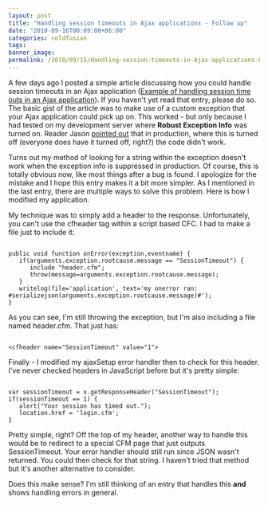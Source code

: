 ```yaml
---
layout: post
title: "Handling session timeouts in Ajax applications - Follow up"
date: "2010-09-16T00:09:00+06:00"
categories: coldfusion 
tags: 
banner_image: 
permalink: /2010/09/15/Handling-session-timeouts-in-Ajax-applications-Follow-up
---
```


A few days ago I posted a simple article discussing how you could handle session timeouts in an Ajax application (<a href="http://www.raymondcamden.com/index.cfm/2010/9/8/Example-of-handling-session-time-outs-in-an-Ajax-application">Example of handling session time outs in an Ajax application</a>). If you haven't yet read that entry, please do so. The basic gist of the article was to make use of a custom exception that your Ajax application could pick up on. This worked - but only because I had tested on my development server where <b>Robust Exception Info</b> was turned on. Reader Jason <a href="http://www.coldfusionjedi.com/index.cfm/2010/9/8/Example-of-handling-session-time-outs-in-an-Ajax-application#c73CC9AE6-C699-4CBE-E42555C4B392E03C">pointed out</a> that in production, where this is turned off (everyone does have it turned off, right?) the code didn't work.

<p/>

Turns out my method of looking for a string within the exception doesn't work when the exception info is suppressed in production. Of course, this is totally obvious now, like most things after a bug is found. I apologize for the mistake and I hope this entry makes it a bit more simpler. As I mentioned in the last entry, there are multiple ways to solve this problem. Here is how I modified my application.

<p/>

My technique was to simply add a header to the response. Unfortunately, you can't use the cfheader tag within a script based CFC. I had to make a file just to include it:

<p/>

<code>
public void function onError(exception,eventname) {
   if(arguments.exception.rootcause.message == "SessionTimeout") {
      include "header.cfm";
      throw(message=arguments.exception.rootcause.message);
   }
   writelog(file='application', text='my onerror ran: #serializejson(arguments.exception.rootcause.message)#');
}
</code>

<p/>

As you can see, I'm still throwing the exception, but I'm also including a file named header.cfm. That just has:

<p/>

<code>
&lt;cfheader name="SessionTimeout" value="1"&gt;
</code>

<p/>

Finally - I modified my ajaxSetup error handler then to check for this header. I've never checked headers in JavaScript before but it's pretty simple:

<p/>

<code>
var sessionTimeout = x.getResponseHeader("SessionTimeout");
if(sessionTimeout == 1) {
   alert("Your session has timed out.");
   location.href = 'login.cfm';
}
</code>

<p/>

Pretty simple, right? Off the top of my header, another way to handle this would be to redirect to a special CFM page that just outputs SessionTimeout. Your error handler should still run since JSON wasn't returned. You could then check for that string. I haven't tried that method but it's another alternative to consider.

<p/>

Does this make sense? I'm still thinking of an entry that handles this <b>and</b> shows handling errors in general.